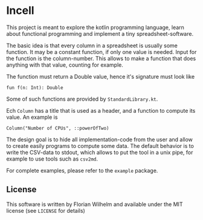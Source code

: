 # Incell

This project is meant to explore the kotlin programming language, learn about functional programming and implement a tiny spreadsheet-software.

The basic idea is that every column in a spreadsheet is usually some function.
It may be a constant function, if only one value is needed.
Input for the function is the column-number.
This allows to make a function that does anything with that value, counting for example.

The function must return a Double value, hence it's signature must look like

```
fun f(n: Int): Double
```

Some of such functions are provided by `StandardLibrary.kt`.

Ech `Column` has a title that is used as a header, and a function to compute its value.
An example is

```
Column("Number of CPUs", ::powerOfTwo)
```

The design goal is to hide all implementation-code from the user and allow to create easily programs to compute some data.
The default behavior is to write the CSV-data to stdout, which allows to put the tool in a unix pipe, for example to use tools such as `csv2md`.

For complete examples, please refer to the `example` package.

## License

This software is written by Florian Wilhelm and available under the MIT license (see `LICENSE` for details)

